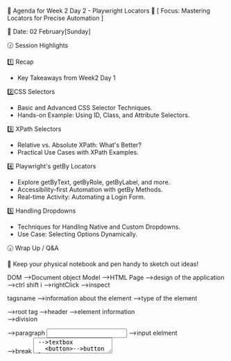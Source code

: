 
📑 Agenda for Week 2 Day 2 - Playwright Locators 
🎯 [ Focus: Mastering Locators for Precise Automation ]  

📆 Date: 02 February[Sunday]  

🕝 Session Highlights

1️⃣ Recap  
* Key Takeaways from Week2 Day 1

2️⃣CSS Selectors  
* Basic and Advanced CSS Selector Techniques.  
* Hands-on Example: Using ID, Class, and Attribute Selectors.  

3️⃣ XPath Selectors
* Relative vs. Absolute XPath: What's Better?  
* Practical Use Cases with XPath Examples.  

4️⃣ Playwright's getBy Locators
* Explore getByText, getByRole, getByLabel, and more.  
* Accessibility-first Automation with getBy Methods.  
* Real-time Activity: Automating a Login Form.  

5️⃣ Handling Dropdowns 
* Techniques for Handling Native and Custom Dropdowns.  
* Use Case: Selecting Options Dynamically.  

🕡 Wrap Up / Q&A 

📝 Keep your physical notebook and pen handy to sketch out ideas!


DOM -->Document object Model -->HTML Page -->design of the application
   -->ctrl shift i
   -->rightClick -->inspect

tagsname -->information about the element -->type of the element 
<html>  -->root tag 
  <head>  -->header 
   <body> -->element information
   <div> -->division
   <p> -->paragraph
   <input> -->input elelment
   <br> -->break
   <textarea> -->textbox
   <button>-->button element
   <span>-->section
   <h1> --> header names /sub title in the page
   <a>-->href(hypertext reference) -->link text 
   <select> dropdown
   <img> -->image 
   <ul>-->unordered list
   <li>-->list
 </html>



<form id="login" method="post" action="/opentaps/control/login;jsessionid=39888384F7E374F3788533FDFE8458EE.jvm1">
        <p class="top">
          <label for="username">Username</label>
          <input class="inputLogin" type="text" id="username" name="USERNAME" size="50">
        </p>
        <p>
          <label for="password">Password</label>
          <input class="inputLogin" type="password" id="password" name="PASSWORD" size="50">
        </p>

        <p>
          <input class="decorativeSubmit" type="submit" value="Login">
        </p>
      </form>


id -->unique element
class-->group of elements sharing the same style
name
type --> text,combobox,button,radio
size -->size of the element 


element  to be located -->await page.locator("")
action -->type -->fill("value")
       -->click -->click()

Locator strategy
-----------------
CSS selector
Xpath ->xml path
Playwright Locator


CSS -->cascading styling sheet
     --> appealing visual representation of webelement
CSS selector -->to locate the targeted element 
----------------------------------------------
 -->attributes to locate the element 
-->avoid if the attribute value has numbers
id, class,name..


Basic syntax
-----------
 tagname[attributeName=attributeVlaue]
 label[for='Username']

 1. using id  -unique  attribute
 ------------
 syntax 
 1. [id="idValue"]
 2. tagname[id="idvalue"]
 3. #idValue

 Example: 
 #username
 input#username
 input[id="username"]
 [id='username']

 2.using class attribute
 -----------------------
syntax 
 1. [class="classValue"]
 2. tagname[class="value"]
 3..classValue

 input[class='decorativeSubmit']
.decorativeSubmit
input.decorativeSubmit


3.text based
-------------
text=value --> black colour text 
text=CRM/SFA
'text=Username'
 await page.locator(`text=Today's deal`).click()

 4.Partial text based :
 ---------------------
 example string -->attribute Value
3 ways
prefixmatch -->
tagname[attribute^='att']
suffix match
tagname[attribute$='value']
any matches
tagname[attribute*='buteVal']
---------------------------------------------------


Load the url https://login.salesforce.com/
Enter the username as vidyar@testleaf.com
Enter the password as Sales@123
Click on the login button
Get the title of the page

XPath --> xml path  -->find the element throught tags goes across
------------------
absolute xpath
starts with / and root tag

/html/body/div[2]/div[2]/div/form/p[1]/input    

 -->not recommended at all
       
relative xpath:
-------------
syntax:
starts with  // and point the node element(targeted element)

Basic syntax:
------------

//tagname -->locatename

as tagnames are duplicated

use -->
1.Attribute based xpath
--------------------------
//tagname[@attributName='attributeValue]
//input[@id='username']
//input[@name='USERNAME']

2.Index bases xpath:
--------------------
(//tagname[@attributeName='attribute'])[index]
 note: index always starts with 1
 (//input[@class='inputLogin'])[2]  -->password element  from leaftaps appln
 not recommended the  match to the xpath is >5

3.text based xpath:
------------------
syntax:
 //tagname[text()='Black colour text vlaue']

//tagname[text()='USERNAME']
//tagname[text()='          CRM/SFA           ']

4.partial text based xpath
-------------------------
syntax:
------
//tagname[contains(text(),'textVlaue')]

//a[contains(text(),'CRM')]
----------------------------------------
5.partial attribute based
syntax:
//tagname[contains(@attribute,'attributeValue')]
//input[contains(@class,'Login')]

CSS is faster than xpath
Xpath to locate element from top to bottom and bottom to up
css -->top to bottom

enabled
visible
stable
editeable


Exceptions
invalid xpath
Timeout exception -->wrong locator
strict mode violation -->multiple matches







